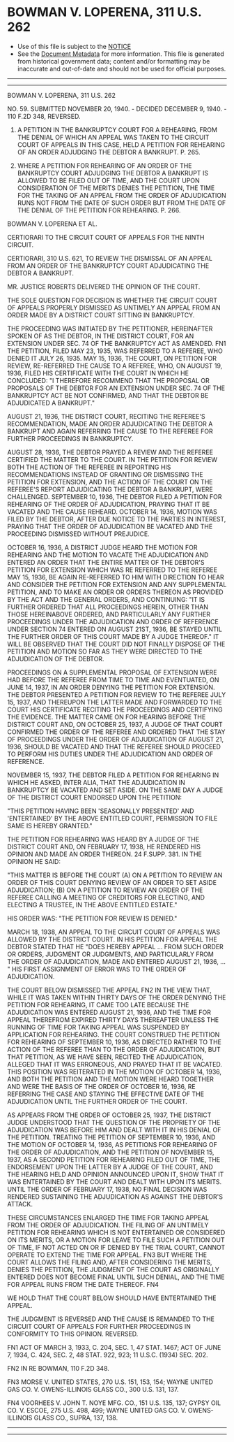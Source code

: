 ---
---

# BOWMAN V. LOPERENA, 311 U.S. 262

* Use of this file is subject to the [NOTICE](https://github.com/publicdocs/notice/blob/master/NOTICE)
* See the [Document Metadata](../../../) for more information.
  This file is generated from historical government data; content and/or formatting may be inaccurate and out-of-date and should not be used for official purposes.

----------
----------

BOWMAN V. LOPERENA, 311 U.S. 262

NO. 59.  SUBMITTED NOVEMBER 20, 1940.  - DECIDED DECEMBER 9, 1940.  - 110 F.2D 348, REVERSED.

1.  A PETITION IN THE BANKRUPTCY COURT FOR A REHEARING, FROM THE DENIAL OF WHICH AN APPEAL WAS TAKEN TO THE CIRCUIT COURT OF APPEALS IN THIS CASE, HELD A PETITION FOR REHEARING OF AN ORDER ADJUDGING THE DEBTOR A BANKRUPT.  P. 265.

2.  WHERE A PETITION FOR REHEARING OF AN ORDER OF THE BANKRUPTCY COURT ADJUDGING THE DEBTOR A BANKRUPT IS ALLOWED TO BE FILED OUT OF TIME, AND THE COURT UPON CONSIDERATION OF THE MERITS DENIES THE PETITION, THE TIME FOR THE TAKING OF AN APPEAL FROM THE ORDER OF ADJUDICATION RUNS NOT FROM THE DATE OF SUCH ORDER BUT FROM THE DATE OF THE DENIAL OF THE PETITION FOR REHEARING.  P. 266.

BOWMAN V. LOPERENA ET AL.

CERTIORARI TO THE CIRCUIT COURT OF APPEALS FOR THE NINTH CIRCUIT.

CERTIORARI, 310 U.S. 621, TO REVIEW THE DISMISSAL OF AN APPEAL FROM AN ORDER OF THE BANKRUPTCY COURT ADJUDICATING THE DEBTOR A BANKRUPT.

MR. JUSTICE ROBERTS DELIVERED THE OPINION OF THE COURT.

THE SOLE QUESTION FOR DECISION IS WHETHER THE CIRCUIT COURT OF APPEALS PROPERLY DISMISSED AS UNTIMELY AN APPEAL FROM AN ORDER MADE BY A DISTRICT COURT SITTING IN BANKRUPTCY.

THE PROCEEDING WAS INITIATED BY THE PETITIONER, HEREINAFTER SPOKEN OF AS THE DEBTOR, IN THE DISTRICT COURT, FOR AN EXTENSION UNDER SEC. 74 OF THE BANKRUPTCY ACT AS AMENDED.  FN1  THE PETITION, FILED MAY 23, 1935, WAS REFERRED TO A REFEREE, WHO DENIED IT JULY 26, 1935.  MAY 15, 1936, THE COURT, ON PETITION FOR REVIEW, RE-REFERRED THE CAUSE TO A REFEREE, WHO, ON AUGUST 19, 1936, FILED HIS CERTIFICATE WITH THE COURT IN WHICH HE CONCLUDED:  "I THEREFORE RECOMMEND THAT THE PROPOSAL OR PROPOSALS OF THE DEBTOR FOR AN EXTENSION UNDER SEC. 74 OF THE BANKRUPTCY ACT BE NOT CONFIRMED, AND THAT THE DEBTOR BE ADJUDICATED A BANKRUPT."

AUGUST 21, 1936, THE DISTRICT COURT, RECITING THE REFEREE'S RECOMMENDATION, MADE AN ORDER ADJUDICATING THE DEBTOR A BANKRUPT AND AGAIN REFERRING THE CAUSE TO THE REFEREE FOR FURTHER PROCEEDINGS IN BANKRUPTCY.

AUGUST 28, 1936, THE DEBTOR PRAYED A REVIEW AND THE REFEREE CERTIFIED THE MATTER TO THE COURT.  IN THE PETITION FOR REVIEW BOTH THE ACTION OF THE REFEREE IN REPORTING HIS RECOMMENDATIONS INSTEAD OF GRANTING OR DISMISSING THE PETITION FOR EXTENSION, AND THE ACTION OF THE COURT ON THE REFEREE'S REPORT ADJUDICATING THE DEBTOR A BANKRUPT, WERE CHALLENGED.  SEPTEMBER 10, 1936, THE DEBTOR FILED A PETITION FOR REHEARING OF THE ORDER OF ADJUDICATION, PRAYING THAT IT BE VACATED AND THE CAUSE REHEARD.  OCTOBER 14, 1936, MOTION WAS FILED BY THE DEBTOR, AFTER DUE NOTICE TO THE PARTIES IN INTEREST, PRAYING THAT THE ORDER OF ADJUDICATION BE VACATED AND THE PROCEEDING DISMISSED WITHOUT PREJUDICE.

OCTOBER 16, 1936, A DISTRICT JUDGE HEARD THE MOTION FOR REHEARING AND THE MOTION TO VACATE THE ADJUDICATION AND ENTERED AN ORDER THAT THE ENTIRE MATTER OF THE DEBTOR'S PETITION FOR EXTENSION WHICH WAS RE REFERRED TO THE REFEREE MAY 15, 1936, BE AGAIN RE-REFERRED TO HIM WITH DIRECTION TO HEAR AND CONSIDER THE PETITION FOR EXTENSION AND ANY SUPPLEMENTAL PETITION, AND TO MAKE AN ORDER OR ORDERS THEREON AS PROVIDED BY THE ACT AND THE GENERAL ORDERS, AND CONTINUING:  "IT IS FURTHER ORDERED THAT ALL PROCEEDINGS HEREIN, OTHER THAN THOSE HEREINABOVE ORDERED, AND PARTICULARLY ANY FURTHER PROCEEDINGS UNDER THE ADJUDICATION AND ORDER OF REFERENCE UNDER SECTION 74 ENTERED ON AUGUST 21ST, 1936, BE STAYED UNTIL THE FURTHER ORDER OF THIS COURT MADE BY A JUDGE THEREOF."  IT WILL BE OBSERVED THAT THE COURT DID NOT FINALLY DISPOSE OF THE PETITION AND MOTION SO FAR AS THEY WERE DIRECTED TO THE ADJUDICATION OF THE DEBTOR.

PROCEEDINGS ON A SUPPLEMENTAL PROPOSAL OF EXTENSION WERE HAD BEFORE THE REFEREE FROM TIME TO TIME AND EVENTUATED, ON JUNE 14, 1937, IN AN ORDER DENYING THE PETITION FOR EXTENSION.  THE DEBTOR PRESENTED A PETITION FOR REVIEW TO THE REFEREE JULY 15, 1937, AND THEREUPON THE LATTER MADE AND FORWARDED TO THE COURT HIS CERTIFICATE RECITING THE PROCEEDINGS AND CERTIFYING THE EVIDENCE.  THE MATTER CAME ON FOR HEARING BEFORE THE DISTRICT COURT AND, ON OCTOBER 25, 1937, A JUDGE OF THAT COURT CONFIRMED THE ORDER OF THE REFEREE AND ORDERED THAT THE STAY OF PROCEEDINGS UNDER THE ORDER OF ADJUDICATION OF AUGUST 21, 1936, SHOULD BE VACATED AND THAT THE REFEREE SHOULD PROCEED TO PERFORM HIS DUTIES UNDER THE ADJUDICATION AND ORDER OF REFERENCE.

NOVEMBER 15, 1937, THE DEBTOR FILED A PETITION FOR REHEARING IN WHICH HE ASKED, INTER ALIA, THAT THE ADJUDICATION IN BANKRUPTCY BE VACATED AND SET ASIDE.  ON THE SAME DAY A JUDGE OF THE DISTRICT COURT ENDORSED UPON THE PETITION:

"THIS PETITION HAVING BEEN 'SEASONALLY PRESENTED' AND 'ENTERTAINED' BY THE ABOVE ENTITLED COURT, PERMISSION TO FILE SAME IS HEREBY GRANTED."

THE PETITION FOR REHEARING WAS HEARD BY A JUDGE OF THE DISTRICT COURT AND, ON FEBRUARY 17, 1938, HE RENDERED HIS OPINION AND MADE AN ORDER THEREON.  24 F.SUPP.  381.  IN THE OPINION HE SAID:

"THIS MATTER IS BEFORE THE COURT (A) ON A PETITION TO REVIEW AN ORDER OF THIS COURT DENYING REVIEW OF AN ORDER TO SET ASIDE ADJUDICATION; (B) ON A PETITION TO REVIEW AN ORDER OF THE REFEREE CALLING A MEETING OF CREDITORS FOR ELECTING, AND ELECTING A TRUSTEE, IN THE ABOVE ENTITLED ESTATE."

HIS ORDER WAS:  "THE PETITION FOR REVIEW IS DENIED."

MARCH 18, 1938, AN APPEAL TO THE CIRCUIT COURT OF APPEALS WAS ALLOWED BY THE DISTRICT COURT.  IN HIS PETITION FOR APPEAL THE DEBTOR STATED THAT HE "DOES HEREBY APPEAL  ...  FROM SUCH ORDER OR ORDERS, JUDGMENT OR JUDGMENTS, AND PARTICULARLY FROM THE ORDER OF ADJUDICATION, MADE AND ENTERED AUGUST 21, 1936, ...  "  HIS FIRST ASSIGNMENT OF ERROR WAS TO THE ORDER OF ADJUDICATION.

THE COURT BELOW DISMISSED THE APPEAL  FN2  IN THE VIEW THAT, WHILE IT WAS TAKEN WITHIN THIRTY DAYS OF THE ORDER DENYING THE PETITION FOR REHEARING, IT CAME TOO LATE BECAUSE THE ADJUDICATION WAS ENTERED AUGUST 21, 1936, AND THE TIME FOR APPEAL THEREFROM EXPIRED THIRTY DAYS THEREAFTER UNLESS THE RUNNING OF TIME FOR TAKING APPEAL WAS SUSPENDED BY APPLICATION FOR REHEARING.  THE COURT CONSTRUED THE PETITION FOR REHEARING OF SEPTEMBER 10, 1936, AS DIRECTED RATHER TO THE ACTION OF THE REFEREE THAN TO THE ORDER OF ADJUDICATION, BUT THAT PETITION, AS WE HAVE SEEN, RECITED THE ADJUDICATION, ALLEGED THAT IT WAS ERRONEOUS, AND PRAYED THAT IT BE VACATED.  THIS POSITION WAS REITERATED IN THE MOTION OF OCTOBER 14, 1936, AND BOTH THE PETITION AND THE MOTION WERE HEARD TOGETHER AND WERE THE BASIS OF THE ORDER OF OCTOBER 16, 1936, RE REFERRING THE CASE AND STAYING THE EFFECTIVE DATE OF THE ADJUDICATION UNTIL THE FURTHER ORDER OF THE COURT.

AS APPEARS FROM THE ORDER OF OCTOBER 25, 1937, THE DISTRICT JUDGE UNDERSTOOD THAT THE QUESTION OF THE PROPRIETY OF THE ADJUDICATION WAS BEFORE HIM AND DEALT WITH IT IN HIS DENIAL OF THE PETITION.  TREATING THE PETITION OF SEPTEMBER 10, 1936, AND THE MOTION OF OCTOBER 14, 1936, AS PETITIONS FOR REHEARING OF THE ORDER OF ADJUDICATION, AND THE PETITION OF NOVEMBER 15, 1937, AS A SECOND PETITION FOR REHEARING FILED OUT OF TIME, THE ENDORSEMENT UPON THE LATTER BY A JUDGE OF THE COURT, AND THE HEARING HELD AND OPINION ANNOUNCED UPON IT, SHOW THAT IT WAS ENTERTAINED BY THE COURT AND DEALT WITH UPON ITS MERITS.  UNTIL THE ORDER OF FEBRUARY 17, 1938, NO FINAL DECISION WAS RENDERED SUSTAINING THE ADJUDICATION AS AGAINST THE DEBTOR'S ATTACK.

THESE CIRCUMSTANCES ENLARGED THE TIME FOR TAKING APPEAL FROM THE ORDER OF ADJUDICATION.  THE FILING OF AN UNTIMELY PETITION FOR REHEARING WHICH IS NOT ENTERTAINED OR CONSIDERED ON ITS MERITS, OR A MOTION FOR LEAVE TO FILE SUCH A PETITION OUT OF TIME, IF NOT ACTED ON OR IF DENIED BY THE TRIAL COURT, CANNOT OPERATE TO EXTEND THE TIME FOR APPEAL.  FN3  BUT WHERE THE COURT ALLOWS THE FILING AND, AFTER CONSIDERING THE MERITS, DENIES THE PETITION, THE JUDGMENT OF THE COURT AS ORIGINALLY ENTERED DOES NOT BECOME FINAL UNTIL SUCH DENIAL, AND THE TIME FOR APPEAL RUNS FROM THE DATE THEREOF.  FN4

WE HOLD THAT THE COURT BELOW SHOULD HAVE ENTERTAINED THE APPEAL.

THE JUDGMENT IS REVERSED AND THE CAUSE IS REMANDED TO THE CIRCUIT COURT OF APPEALS FOR FURTHER PROCEEDINGS IN CONFORMITY TO THIS OPINION.  REVERSED.

FN1  ACT OF MARCH 3, 1933, C. 204, SEC. 1, 47 STAT. 1467; ACT OF JUNE 7, 1934, C. 424, SEC. 2, 48 STAT. 922, 923; 11 U.S.C. (1934) SEC. 202.

FN2  IN RE BOWMAN, 110 F.2D 348.

FN3  MORSE V. UNITED STATES, 270 U.S. 151, 153, 154; WAYNE UNITED GAS CO. V. OWENS-ILLINOIS GLASS CO., 300 U.S. 131, 137.

FN4  VOORHEES V. JOHN T. NOYE MFG. CO., 151 U.S. 135, 137; GYPSY OIL CO. V. ESCOE, 275 U.S. 498, 499; WAYNE UNITED GAS CO. V. OWENS-ILLINOIS GLASS CO., SUPRA, 137, 138.


----------
----------

